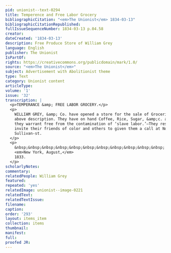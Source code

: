 ```yaml
---
pid: unionist--text-0294
title: Temperence and Free Labor Grocery
bibliographicCitation: "<em>The Unionist</em> 1834-03-13"
bibliographicCitationRepublished: 
fullIssueSequenceNumber: 1834-03-13 p.04.58
creator: 
dateCreated: '1834-03-13'
description: Free Produce Store of William Grey
language: English
publisher: The Unionist
IsPartOf: 
rights: https://creativecommons.org/publicdomain/mark/1.0/
source: "<em>The Unionist</em>"
subject: Advertisement with Abolitionist theme
type: Text
category: Unionist content
articleType: 
volume: '1'
issue: '32'
transcription: |
  <p>TEMPERANCE &amp; FREE LABOR GROCERY.</p>
  <p>
    WILLIAM GREY, &amp; Co. have opened a store for the sale of Groceries of the
    above description. They have on hand Coffee, Rice, Sugar, &amp;c. all of which
    they warrant free from the contamination of ‘slave labor.’—They respectfully
    invite their friends of color and others to given them a call at No. 33,
    Sullivan-st.
  </p>
  <p>
    &nbsp;&nbsp;&nbsp;&nbsp;&nbsp;&nbsp;&nbsp;&nbsp;&nbsp;&nbsp;&nbsp;
    <em>New York, August,</em>
    1833.
  </p>
scholarlyNotes: 
commentary: 
relatedPeople: William Grey
featured: 
repeated: 'yes'
relatedImage: unionist--image-0221
relatedText: 
relatedTextIssue: 
filename: 
caption: 
order: '293'
layout: items_item
collection: items
thumbnail: 
manifest: 
full: 
proofed JR: 
---
```

